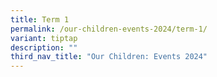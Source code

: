 ```yaml
---
title: Term 1
permalink: /our-children-events-2024/term-1/
variant: tiptap
description: ""
third_nav_title: "Our Children: Events 2024"
---
```

